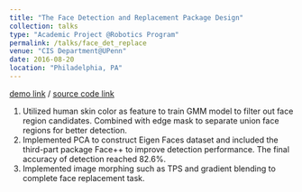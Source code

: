```yaml
---
title: "The Face Detection and Replacement Package Design"
collection: talks
type: "Academic Project @Robotics Program"
permalink: /talks/face_det_replace
venue: "CIS Department@UPenn"
date: 2016-08-20
location: "Philadelphia, PA"
---
```


[demo link](https://youtu.be/Ubd4mFpVJ3o) / [source code link](https://github.com/haoyuanz13/Face_Detection_Replacement)
1. Utilized human skin color as feature to train GMM model to filter out face region candidates. Combined with edge mask to separate union face regions for better detection.
2. Implemented PCA to construct Eigen Faces dataset and included the third-part package Face++ to improve detection performance. The final accuracy of detection reached 82.6%.
3. Implemented image morphing such as TPS and gradient blending to complete face replacement task. 

